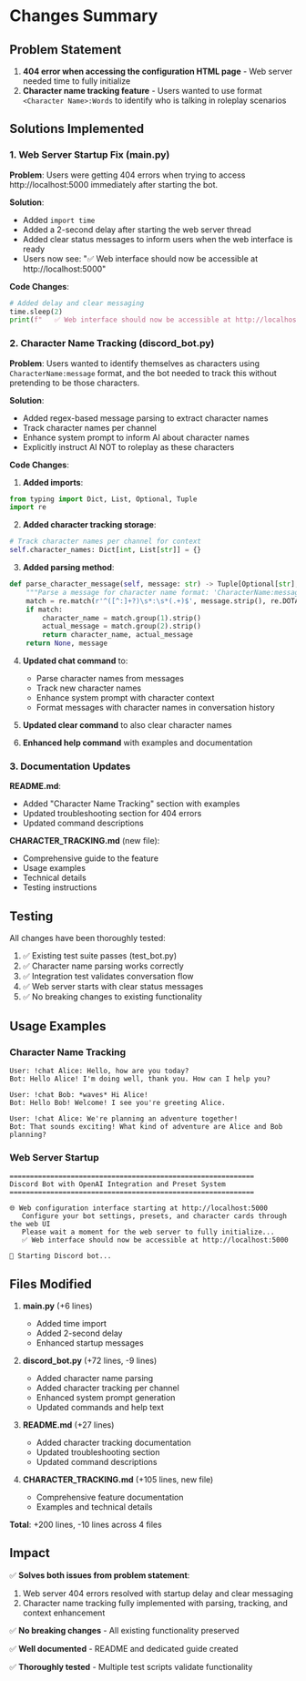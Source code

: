 # Changes Summary

## Problem Statement
1. **404 error when accessing the configuration HTML page** - Web server needed time to fully initialize
2. **Character name tracking feature** - Users wanted to use format `<Character Name>:Words` to identify who is talking in roleplay scenarios

## Solutions Implemented

### 1. Web Server Startup Fix (main.py)
**Problem**: Users were getting 404 errors when trying to access http://localhost:5000 immediately after starting the bot.

**Solution**: 
- Added `import time` 
- Added a 2-second delay after starting the web server thread
- Added clear status messages to inform users when the web interface is ready
- Users now see: "✅ Web interface should now be accessible at http://localhost:5000"

**Code Changes**:
```python
# Added delay and clear messaging
time.sleep(2)
print(f"   ✅ Web interface should now be accessible at http://localhost:{port}")
```

### 2. Character Name Tracking (discord_bot.py)
**Problem**: Users wanted to identify themselves as characters using `CharacterName:message` format, and the bot needed to track this without pretending to be those characters.

**Solution**:
- Added regex-based message parsing to extract character names
- Track character names per channel
- Enhance system prompt to inform AI about character names
- Explicitly instruct AI NOT to roleplay as these characters

**Code Changes**:

1. **Added imports**:
```python
from typing import Dict, List, Optional, Tuple
import re
```

2. **Added character tracking storage**:
```python
# Track character names per channel for context
self.character_names: Dict[int, List[str]] = {}
```

3. **Added parsing method**:
```python
def parse_character_message(self, message: str) -> Tuple[Optional[str], str]:
    """Parse a message for character name format: 'CharacterName:message'."""
    match = re.match(r'^([^:]+?)\s*:\s*(.+)$', message.strip(), re.DOTALL)
    if match:
        character_name = match.group(1).strip()
        actual_message = match.group(2).strip()
        return character_name, actual_message
    return None, message
```

4. **Updated chat command** to:
   - Parse character names from messages
   - Track new character names
   - Enhance system prompt with character context
   - Format messages with character names in conversation history

5. **Updated clear command** to also clear character names

6. **Enhanced help command** with examples and documentation

### 3. Documentation Updates

**README.md**:
- Added "Character Name Tracking" section with examples
- Updated troubleshooting section for 404 errors
- Updated command descriptions

**CHARACTER_TRACKING.md** (new file):
- Comprehensive guide to the feature
- Usage examples
- Technical details
- Testing instructions

## Testing

All changes have been thoroughly tested:

1. ✅ Existing test suite passes (test_bot.py)
2. ✅ Character name parsing works correctly
3. ✅ Integration test validates conversation flow
4. ✅ Web server starts with clear status messages
5. ✅ No breaking changes to existing functionality

## Usage Examples

### Character Name Tracking
```
User: !chat Alice: Hello, how are you today?
Bot: Hello Alice! I'm doing well, thank you. How can I help you?

User: !chat Bob: *waves* Hi Alice! 
Bot: Hello Bob! Welcome! I see you're greeting Alice.

User: !chat Alice: We're planning an adventure together!
Bot: That sounds exciting! What kind of adventure are Alice and Bob planning?
```

### Web Server Startup
```
============================================================
Discord Bot with OpenAI Integration and Preset System
============================================================

🌐 Web configuration interface starting at http://localhost:5000
   Configure your bot settings, presets, and character cards through the web UI
   Please wait a moment for the web server to fully initialize...
   ✅ Web interface should now be accessible at http://localhost:5000

🤖 Starting Discord bot...
```

## Files Modified

1. **main.py** (+6 lines)
   - Added time import
   - Added 2-second delay
   - Enhanced startup messages

2. **discord_bot.py** (+72 lines, -9 lines)
   - Added character name parsing
   - Added character tracking per channel
   - Enhanced system prompt generation
   - Updated commands and help text

3. **README.md** (+27 lines)
   - Added character tracking documentation
   - Updated troubleshooting section
   - Updated command descriptions

4. **CHARACTER_TRACKING.md** (+105 lines, new file)
   - Comprehensive feature documentation
   - Examples and technical details

**Total**: +200 lines, -10 lines across 4 files

## Impact

✅ **Solves both issues from problem statement**:
1. Web server 404 errors resolved with startup delay and clear messaging
2. Character name tracking fully implemented with parsing, tracking, and context enhancement

✅ **No breaking changes** - All existing functionality preserved

✅ **Well documented** - README and dedicated guide created

✅ **Thoroughly tested** - Multiple test scripts validate functionality
